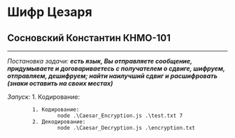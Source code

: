 # Шифр Цезаря
## Сосновский Константин КНМО-101
______________________________________________________________
_Постановка задачи: **есть язык, Вы отправляете сообщение, придумываете и договариваетесь с получателем о сдвиге, шифруем,
отправляем, дешифруем;
найти наилучший сдвиг и расшифровать (знаки оставить на своих местах)**_

_Запуск:_ 1. Кодирование:

                       
            1. Кодирование:
                    node .\Caesar_Encryption.js .\test.txt 7 
            2. Декодирование:    
                    node .\Caesar_Decryption.js .\encryption.txt

